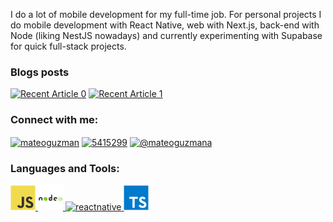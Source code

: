 <p align="left">I do a lot of mobile development for my full-time job. For personal projects I do mobile development with React Native, web with Next.js, back-end with Node (liking NestJS nowadays) and currently experimenting with Supabase for quick full-stack projects.</p>

### Blogs posts
<!-- BLOG-POST-LIST:START -->
<a target="_blank" href="https://github-readme-medium-recent-article.vercel.app/medium/@mateoguzmana/0"><img src="https://github-readme-medium-recent-article.vercel.app/medium/@mateoguzmana/0" alt="Recent Article 0"></a>
<a target="_blank" href="https://github-readme-medium-recent-article.vercel.app/medium/@mateoguzmana/1"><img src="https://github-readme-medium-recent-article.vercel.app/medium/@mateoguzmana/1" alt="Recent Article 1"></a>
<!-- BLOG-POST-LIST:END -->

<h3 align="left">Connect with me:</h3>
<p align="left">
<a href="https://linkedin.com/in/mateoguzman" target="blank"><img align="center" src="https://raw.githubusercontent.com/rahuldkjain/github-profile-readme-generator/master/src/images/icons/Social/linked-in-alt.svg" alt="mateoguzman" height="30" width="40" /></a>
<a href="https://stackoverflow.com/users/5415299" target="blank"><img align="center" src="https://raw.githubusercontent.com/rahuldkjain/github-profile-readme-generator/master/src/images/icons/Social/stack-overflow.svg" alt="5415299" height="30" width="40" /></a>
<a href="https://medium.com/@mateoguzmana" target="blank"><img align="center" src="https://raw.githubusercontent.com/rahuldkjain/github-profile-readme-generator/master/src/images/icons/Social/medium.svg" alt="@mateoguzmana" height="30" width="40" /></a>
</p>

<h3 align="left">Languages and Tools:</h3>
<p align="left"> <a href="https://developer.mozilla.org/en-US/docs/Web/JavaScript" target="_blank" rel="noreferrer"> <img src="https://raw.githubusercontent.com/devicons/devicon/master/icons/javascript/javascript-original.svg" alt="javascript" width="40" height="40"/> </a> <a href="https://nodejs.org" target="_blank" rel="noreferrer"> <img src="https://raw.githubusercontent.com/devicons/devicon/master/icons/nodejs/nodejs-original-wordmark.svg" alt="nodejs" width="40" height="40"/> </a> <a href="https://reactnative.dev/" target="_blank" rel="noreferrer"> <img src="https://reactnative.dev/img/header_logo.svg" alt="reactnative" width="40" height="40"/> </a> <a href="https://www.typescriptlang.org/" target="_blank" rel="noreferrer"> <img src="https://raw.githubusercontent.com/devicons/devicon/master/icons/typescript/typescript-original.svg" alt="typescript" width="40" height="40"/> </a> </p>
